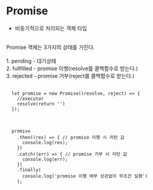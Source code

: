 # Promise

- 비동기적으로 처리되는 객체 타입

<br>
Promise 객체는 3가지의 상태를 가진다.
<br>
<br>
1. pending - 대기상태
<br>
2. fullfilled - promise 이행(resolve를 콜백함수로 받는다.)
<br>
3. rejected - promise 거부(reject를 콜백함수로 받는다.)
<br>
<br>

```
  let promise = new Promise((resolve, reject) => {
    //executor
    resolve(return '')
  });
```

<br>

```
  promise
    .then((res) => { // promise 이행 시 리턴 값
      console.log(res);
    })
    .catch((err) => { // promise 거부 시 리턴 값
      console.log(err);
    })
    .finally(
      console.log('promise 이행 여부 상관없이 무조건 실행')
    );
```
